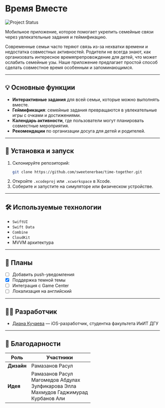 # Время Вместе
![Project Status](https://img.shields.io/badge/status-in%20progress-yellow)

Мобильное приложение, которое помогает укрепить семейные связи через увлекательные задания и геймификацию.

Современные семьи часто теряют связь из-за нехватки времени и недостатка совместных активностей. Родители не всегда знают, как организовать интересное времяпрепровождение для детей, что может ослабить семейные узы. Наше приложение предлагает простой способ сделать совместное время особенным и запоминающимся.

---

## 💡 Основные функции

- **Интерактивные задания** для всей семьи, которые можно выполнять вместе.
- **Геймификация**: семейные задания превращаются в увлекательные игры с очками и достижениями.
- **Календарь активности**, где пользователи могут планировать совместные мероприятия.
- **Рекомендации** по организации досуга для детей и родителей.

---

## 🚀 Установка и запуск

1. Склонируйте репозиторий:
   ```bash
   git clone https://github.com/sweetenerbae/time-together.git
   ```
2. Откройте `.xcodeproj` или `.xcworkspace` в Xcode.
3. Соберите и запустите на симуляторе или физическом устройстве.

---

## 🛠 Используемые технологии

- `SwiftUI`
- `Swift Data` 
- `Combine`
- `CloudKit`
- MVVM архитектура

---

## 🔮 Планы

- [ ] Добавить push-уведомления
- [x] Поддержка темной темы
- [ ] Интеграция с Game Center
- [ ] Локализация на английский

---

## 👩‍💻 Разработчик

- [Диана Кучаева](https://github.com/sweetenerbae) — iOS-разработчик, студентка факультета ИиИТ ДГУ

---

## 🙌 Благодарности

| Роль    | Участники |
|---------|-----------|
| **Дизайн** | Рамазанов Расул |
| **Идея**   | Рамазанов Расул<br>Магомедов Абдулах<br>Зулфикарова Элла<br>Махмудов Гаджимурад<br>Курбанов Али |
